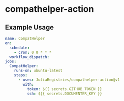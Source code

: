 # compathelper-action

## Example Usage

```yaml
name: CompatHelper
on:
  schedule:
    - cron: 0 0 * * *
  workflow_dispatch:
jobs:
  CompatHelper:
    runs-on: ubuntu-latest
    steps:
      - uses: JuliaRegistries/compathelper-action@v1
        with:
          token: ${{ secrets.GITHUB_TOKEN }}
          ssh: ${{ secrets.DOCUMENTER_KEY }}
```
